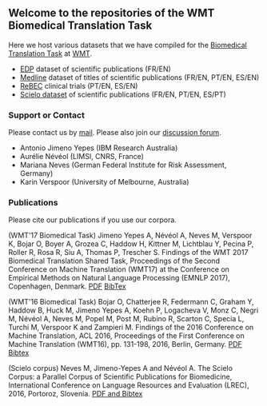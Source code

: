 ## Welcome to the repositories of the WMT Biomedical Translation Task

Here we host various datasets that we have compiled for the [Biomedical Translation Task](http://www.statmt.org/wmt17/biomedical-translation-task.html) at [WMT](http://www.statmt.org/wmt17/index.html).

- [EDP](https://github.com/biomedical-translation-corpora/edp) dataset of scientific publications (FR/EN)
- [Medline](https://github.com/biomedical-translation-corpora/medline) dataset of titles of scientific publications (FR/EN, PT/EN, ES/EN)
- [ReBEC](https://github.com/biomedical-translation-corpora/rebec) clinical trials (PT/EN, ES/EN)
- [Scielo dataset](http://github.com/biomedical-translation-corpora/scielo) of scientific publications (FR/EN, PT/EN, ES/PT)

### Support or Contact

Please contact us by [mail](wmtbiomedical@gmail.com). Please also join our [discussion forum](https://groups.google.com/forum/?hl=en#!forum/wmt-biomedical-task). 

- Antonio Jimeno Yepes (IBM Research Australia)
- Aur&eacute;lie N&eacute;v&eacute;ol (LIMSI, CNRS, France)
- Mariana Neves (German Federal Institute for Risk Assessment, Germany)
- Karin Verspoor (University of Melbourne, Australia)

### Publications

Please cite our publications if you use our corpora. 

(WMT'17 Biomedical Task)
 Jimeno Yepes A, Névéol A, Neves M, Verspoor K, Bojar O, Boyer A, Grozea C, Haddow H, Kittner M, Lichtblau Y, Pecina P, Roller R, Rosa R, Siu A, Thomas P, Trescher S. Findings of the WMT 2017 Biomedical Translation Shared Task, Proceedings of the Second Conference on Machine Translation (WMT17) at the Conference on Empirical Methods on Natural Language Processing (EMNLP 2017), Copenhagen, Denmark. [PDF](http://aclweb.org/anthology/W/W17/W17-4719.pdf) [BibTex](http://aclweb.org/anthology/W/W17/W17-4719.bib)

(WMT'16 Biomedical Task)
Bojar O, Chatterjee R, Federmann C, Graham Y, Haddow B, Huck M, Jimeno Yepes A, Koehn P, Logacheva V, Monz C, Negri M, Névéol A, Neves M, Popel M, Post M, Rubino R, Scarton C, Specia L, Turchi M, Verspoor K and Zampieri M. Findings of the 2016 Conference on Machine Translation, ACL 2016, Proceedings of the First Conference on Machine Translation (WMT16), pp. 131-198, 2016, Berlin, Germany. [PDF](https://aclweb.org/anthology/W/W16/W16-2301.pdf) [Bibtex](https://aclweb.org/anthology/W/W16/W16-2301.bib)

(Scielo corpus)
Neves M, Jimeno-Yepes A and Névéol A. The Scielo Corpus: a Parallel Corpus of Scientific Publications for Biomedicine, International Conference on Language Resources and Evaluation (LREC), 2016, Portoroz, Slovenia. [PDF and Bibtex](http://www.lrec-conf.org/proceedings/lrec2016/summaries/800.html)


